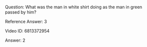 Question: What was the man in white shirt doing as the man in green passed by him?

Reference Answer: 3

Video ID: 6813372954

Answer: 2

